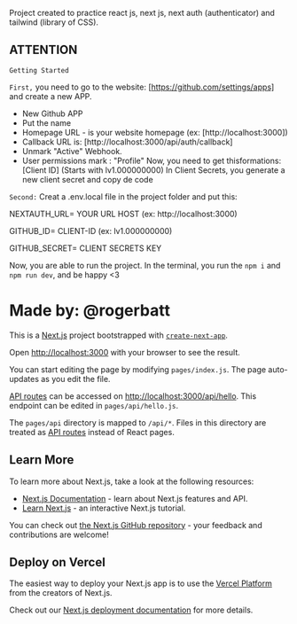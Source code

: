 Project created to practice react js, next js, next auth (authenticator) and tailwind (library of CSS).

## ATTENTION ##

`Getting Started`

`First,` you need to go to the website: [https://github.com/settings/apps] and create a new APP.

- New Github APP
- Put the name
- Homepage URL - is your website homepage (ex: [http://localhost:3000])
- Callback URL is: [http://localhost:3000/api/auth/callback]
- Unmark "Active" Webhook.
- User permissions mark : "Profile"
Now, you need to get thisformations:
[Client ID] (Starts with lv1.000000000)
In Client Secrets, you generate a new client secret and copy de code

`Second:`
Creat a .env.local file in the project folder and put this:

NEXTAUTH_URL= YOUR URL HOST (ex: http://localhost:3000)

GITHUB_ID= CLIENT-ID (ex: lv1.000000000)

GITHUB_SECRET= CLIENT SECRETS KEY


Now, you are able to run the project.
In the terminal, you run the `npm i` and `npm run dev`, and be happy <3

# Made by: @rogerbatt

This is a [Next.js](https://nextjs.org/) project bootstrapped with [`create-next-app`](https://github.com/vercel/next.js/tree/canary/packages/create-next-app).




Open [http://localhost:3000](http://localhost:3000) with your browser to see the result.

You can start editing the page by modifying `pages/index.js`. The page auto-updates as you edit the file.

[API routes](https://nextjs.org/docs/api-routes/introduction) can be accessed on [http://localhost:3000/api/hello](http://localhost:3000/api/hello). This endpoint can be edited in `pages/api/hello.js`.

The `pages/api` directory is mapped to `/api/*`. Files in this directory are treated as [API routes](https://nextjs.org/docs/api-routes/introduction) instead of React pages.

## Learn More

To learn more about Next.js, take a look at the following resources:

- [Next.js Documentation](https://nextjs.org/docs) - learn about Next.js features and API.
- [Learn Next.js](https://nextjs.org/learn) - an interactive Next.js tutorial.

You can check out [the Next.js GitHub repository](https://github.com/vercel/next.js/) - your feedback and contributions are welcome!

## Deploy on Vercel

The easiest way to deploy your Next.js app is to use the [Vercel Platform](https://vercel.com/new?utm_medium=default-template&filter=next.js&utm_source=create-next-app&utm_campaign=create-next-app-readme) from the creators of Next.js.

Check out our [Next.js deployment documentation](https://nextjs.org/docs/deployment) for more details.
